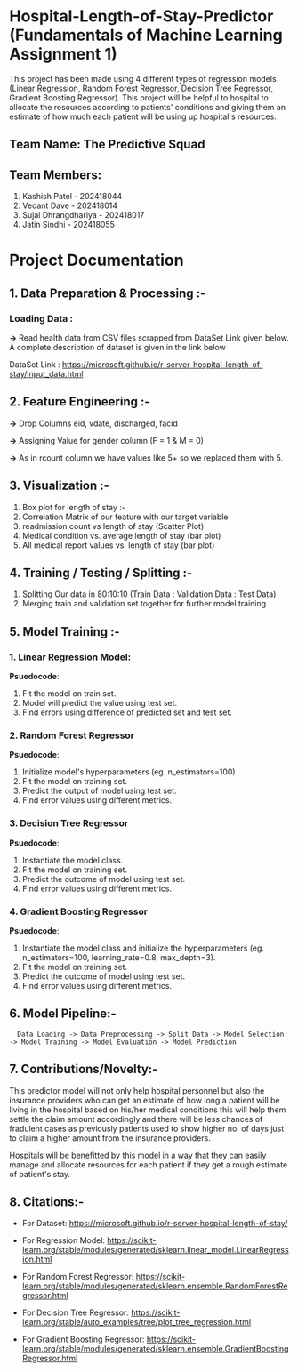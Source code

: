 # Hospital-Length-of-Stay-Predictor (Fundamentals of Machine Learning Assignment 1)
This project has been made using 4 different types of regression models (Linear Regression, Random Forest Regressor, Decision Tree Regressor, Gradient Boosting Regressor).
This project will be helpful to hospital to allocate the resources according to patients' conditions and giving them an estimate of how much each patient will be using up hospital's resources.

## Team Name: The Predictive Squad

## Team Members:

1. Kashish Patel - 202418044
2. Vedant Dave - 202418014
3. Sujal Dhrangdhariya - 202418017
4. Jatin Sindhi - 202418055

# Project Documentation
## 1. Data Preparation & Processing :-
### Loading Data :
**->** Read health data from CSV files scrapped from DataSet Link given below. A complete description of dataset is given in the link below

DataSet Link :
https://microsoft.github.io/r-server-hospital-length-of-stay/input_data.html

## 2. Feature Engineering :-
**->** Drop Columns eid, vdate, discharged, facid

**->** Assigning Value for gender column (F = 1 & M = 0)

**->** As in rcount column we have values like 5+ so we replaced them with 5.

## 3. Visualization :-
1. Box plot for length of stay :-
2. Correlation Matrix of our feature with our target variable
3. readmission count vs length of stay (Scatter Plot)
4. Medical condition vs. average length of stay (bar plot)
5. All medical report values vs. length of stay (bar plot)

## 4. Training / Testing / Splitting :-
1. Splitting Our data in 80:10:10 (Train Data : Validation Data : Test Data)
2. Merging train and validation set together for further model training

## 5. Model Training :-
### 1. Linear Regression Model:

  **Psuedocode**:
  1. Fit the model on train set.
  2. Model will predict the value using test set.
  3. Find errors using difference of predicted set and test set.
  

### 2. Random Forest Regressor

  **Psuedocode**:

  1. Initialize model's hyperparameters (eg. n_estimators=100)
  2. Fit the model on training set.
  3. Predict the output of model using test set.
  4. Find error values using different metrics.

### 3. Decision Tree Regressor

  **Psuedocode**:
  
  1. Instantiate the model class.
  2. Fit the model on training set.
  3. Predict the outcome of model using test set.
  4. Find error values using different metrics.


### 4. Gradient Boosting Regressor

  **Psuedocode**:
  1. Instantiate the model class and initialize the hyperparameters (eg. n_estimators=100, learning_rate=0.8, max_depth=3).
  2. Fit the model on training set.
  3. Predict the outcome of model using test set.
  4. Find error values using different metrics.
     
## 6. Model Pipeline:-
      Data Loading -> Data Preprocessing -> Split Data -> Model Selection -> Model Training -> Model Evaluation -> Model Prediction

## 7. Contributions/Novelty:-

This predictor model will not only help hospital personnel but also the insurance providers who can get an estimate of how long a patient will be living in the hospital based on his/her medical conditions this will help them settle the claim amount accordingly and there will be less chances of fradulent cases as previously patients used to show higher no. of days just to claim a higher amount from the insurance providers.

Hospitals will be benefitted by this model in a way that they can easily manage and allocate resources for each patient if they get a rough estimate of patient's stay.

## 8. Citations:-


*   For Dataset: https://microsoft.github.io/r-server-hospital-length-of-stay/

*   For Regression Model: https://scikit-learn.org/stable/modules/generated/sklearn.linear_model.LinearRegression.html

* For Random Forest Regressor: https://scikit-learn.org/stable/modules/generated/sklearn.ensemble.RandomForestRegressor.html

* For Decision Tree Regressor: https://scikit-learn.org/stable/auto_examples/tree/plot_tree_regression.html

* For Gradient Boosting Regressor: https://scikit-learn.org/stable/modules/generated/sklearn.ensemble.GradientBoostingRegressor.html




